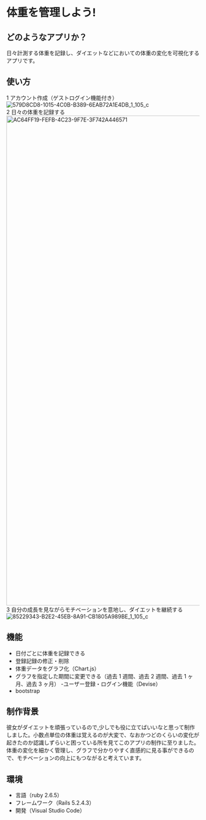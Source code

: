 # 体重を管理しよう!

## どのようなアプリか？

日々計測する体重を記録し、ダイエットなどにおいての体重の変化を可視化するアプリです。

## 使い方

1 アカウント作成（ゲストログイン機能付き）  
![579D8CD8-1015-4C0B-B389-6EAB72A1E4DB_1_105_c](https://user-images.githubusercontent.com/64693238/91593000-5cd63900-e99a-11ea-9e86-33267efe9d51.jpeg)  
2 日々の体重を記録する  
<img width="1278" alt="AC64FF19-FEFB-4C23-9F7E-3F742A446571" src="https://user-images.githubusercontent.com/64693238/91593015-65c70a80-e99a-11ea-9364-d5bc317d9a78.png">  
3 自分の成長を見ながらモチベーションを意地し、ダイエットを継続する  
![85229343-B2E2-45EB-8A91-CB1805A989BE_1_105_c](https://user-images.githubusercontent.com/64693238/91593033-6c558200-e99a-11ea-8f9d-76c2200a64c7.jpeg)

## 機能

- 日付ごとに体重を記録できる
- 登録記録の修正・削除
- 体重データをグラフ化（Chart.js）
- グラフを指定した期間に変更できる（過去 1 週間、過去 2 週間、過去 1 ヶ月、過去 3 ヶ月） -ユーザー登録・ログイン機能（Devise）
- bootstrap

## 制作背景

彼女がダイエットを頑張っているので,少しでも役に立てばいいなと思って制作しました。小数点単位の体重は覚えるのが大変で、なおかつどのくらいの変化が起きたのか認識しずらいと困っている所を見てこのアプリの制作に至りました。  
体重の変化を細かく管理し、グラフで分かりやすく直感的に見る事ができるので、モチベーションの向上にもつながると考えています。

## 環境

- 言語（ruby 2.6.5）
- フレームワーク（Rails 5.2.4.3）
- 開発（Visual Studio Code）
